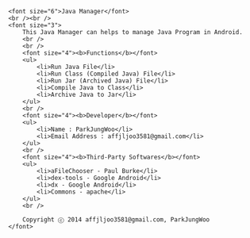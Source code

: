 	    <font size="6">Java Manager</font>
	    <br /><br />
	    <font size="3">
	        This Java Manager can helps to manage Java Program in Android.
	        <br />
		    <br />
	        <font size="4"><b>Functions</b></font>
	        <ul>
		        <li>Run Java File</li>
		        <li>Run Class (Compiled Java) File</li>
		        <li>Run Jar (Archived Java) File</li>
				<li>Compile Java to Class</li>
				<li>Archive Java to Jar</li>
	        </ul>
			<br />
			<font size="4"><b>Developer</b></font>
			<ul>
			    <li>Name : ParkJungWoo</li>
			    <li>Email Address : affjljoo3581@gmail.com</li>
			</ul>
			<br />
			<font size="4"><b>Third-Party Softwares</b></font>
			<ul>
			    <li>aFileChooser - Paul Burke</li>
				<li>dex-tools - Google Android</li>
				<li>dx - Google Android</li>
				<li>Commons - apache</li>
			</ul>
			<br />
			
			Copyright ⓒ 2014 affjljoo3581@gmail.com, ParkJungWoo
        </font>

